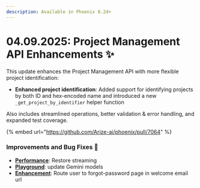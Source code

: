 ```yaml
---
description: Available in Phoenix 8.24+
---
```


# 04.09.2025: Project Management API Enhancements ✨

This update enhances the Project Management API with more flexible project identification:

* **Enhanced project identification**: Added support for identifying projects by both ID and hex-encoded name and introduced a new `_get_project_by_identifier` helper function

Also includes streamlined operations, better validation & error handling, and expanded test coverage.

{% embed url="https://github.com/Arize-ai/phoenix/pull/7064" %}

### Improvements and Bug Fixes 🐛

* [**Performance**](https://github.com/Arize-ai/phoenix/pull/7107): Restore streaming
* [**Playground**](https://github.com/Arize-ai/phoenix/pull/7102): update Gemini models
* [**Enhancement**](https://github.com/Arize-ai/phoenix/pull/7089): Route user to forgot-password page in welcome email url

